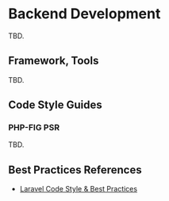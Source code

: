 # Backend Development
TBD.

## Framework, Tools
TBD.

## Code Style Guides
### PHP-FIG PSR
TBD.

## Best Practices References
- [Laravel Code Style & Best Practices](https://github.com/alexeymezenin/laravel-best-practices)